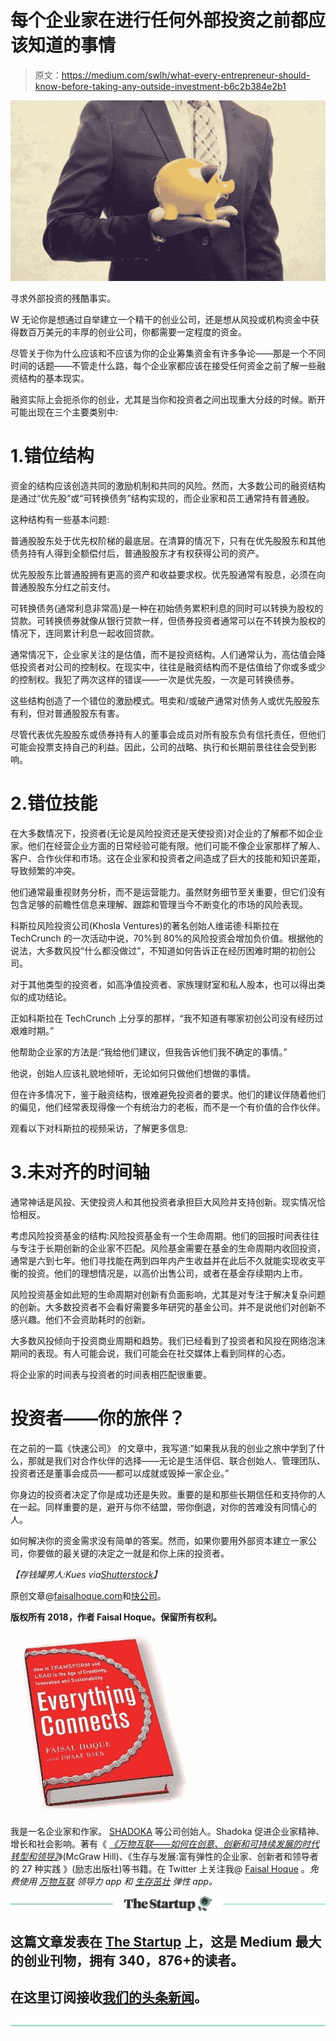 # 每个企业家在进行任何外部投资之前都应该知道的事情

> 原文：<https://medium.com/swlh/what-every-entrepreneur-should-know-before-taking-any-outside-investment-b6c2b384e2b1>

![](img/0bf0ebdbc9fd0316127c69c7d3316f05.png)

寻求外部投资的残酷事实。

W 无论你是想通过自举建立一个精干的创业公司，还是想从风投或机构资金中获得数百万美元的丰厚的创业公司，你都需要一定程度的资金。

尽管关于你为什么应该和不应该为你的企业筹集资金有许多争论——那是一个不同时间的话题——不管走什么路，每个企业家都应该在接受任何资金之前了解一些融资结构的基本现实。

融资实际上会扼杀你的创业，尤其是当你和投资者之间出现重大分歧的时候。断开可能出现在三个主要类别中:

# 1.错位结构

资金的结构应该创造共同的激励机制和共同的风险。然而，大多数公司的融资结构是通过“优先股”或“可转换债务”结构实现的，而企业家和员工通常持有普通股。

这种结构有一些基本问题:

普通股股东处于优先权阶梯的最底层。在清算的情况下，只有在优先股股东和其他债务持有人得到全额偿付后，普通股股东才有权获得公司的资产。

优先股股东比普通股拥有更高的资产和收益要求权。优先股通常有股息，必须在向普通股股东分红之前支付。

可转换债务(通常利息非常高)是一种在初始债务累积利息的同时可以转换为股权的贷款。可转换债券就像从银行贷款一样，但债券投资者通常可以在不转换为股权的情况下，连同累计利息一起收回贷款。

通常情况下，企业家关注的是估值，而不是投资结构。人们通常认为，高估值会降低投资者对公司的控制权。在现实中，往往是融资结构而不是估值给了你或多或少的控制权。我犯了两次这样的错误——一次是优先股，一次是可转换债券。

这些结构创造了一个错位的激励模式。甩卖和/或破产通常对债务人或优先股股东有利，但对普通股股东有害。

尽管代表优先股股东或债券持有人的董事会成员对所有股东负有信托责任，但他们可能会投票支持自己的利益。因此，公司的战略、执行和长期前景往往会受到影响。

# 2.错位技能

在大多数情况下，投资者(无论是风险投资还是天使投资)对企业的了解都不如企业家。他们在经营企业方面的日常经验可能有限。他们可能不像企业家那样了解人、客户、合作伙伴和市场。这在企业家和投资者之间造成了巨大的技能和知识差距，导致频繁的冲突。

他们通常最重视财务分析，而不是运营能力。虽然财务细节至关重要，但它们没有包含足够的前瞻性信息来理解、跟踪和管理当今不断变化的市场的风险表现。

科斯拉风险投资公司(Khosla Ventures)的著名创始人维诺德·科斯拉在 TechCrunch 的一次活动中说，70%到 80%的风险投资会增加负价值。根据他的说法，大多数风投“什么都没做过”，不知道如何告诉正在经历困难时期的初创公司。

对于其他类型的投资者，如高净值投资者、家族理财室和私人股本，也可以得出类似的成功结论。

正如科斯拉在 TechCrunch 上分享的那样，“我不知道有哪家初创公司没有经历过艰难时期。”

他帮助企业家的方法是:“我给他们建议，但我告诉他们我不确定的事情。”

他说，创始人应该礼貌地倾听，无论如何只做他们想做的事情。

但在许多情况下，鉴于融资结构，很难避免投资者的要求。他们的建议伴随着他们的偏见，他们经常表现得像一个有统治力的老板，而不是一个有价值的合作伙伴。

观看以下对科斯拉的视频采访，了解更多信息:

# 3.未对齐的时间轴

通常神话是风投、天使投资人和其他投资者承担巨大风险并支持创新。现实情况恰恰相反。

考虑风险投资基金的结构:风险投资基金有一个生命周期。他们的回报时间表往往与专注于长期创新的企业家不匹配。风险基金需要在基金的生命周期内收回投资，通常是六到七年。他们寻找能在两到四年内产生收益并在此后不久就能实现收支平衡的投资。他们的理想情况是，以高价出售公司，或者在基金存续期内上市。

风险投资基金如此短的生命周期对创新有负面影响，尤其是对专注于解决复杂问题的创新。大多数投资者不会看好需要多年研究的基金公司。并不是说他们对创新不感兴趣。他们不会资助耗时的创新。

大多数风投倾向于投资商业周期和趋势。我们已经看到了投资者和风投在网络泡沫期间的表现。有人可能会说，我们可能会在社交媒体上看到同样的心态。

将企业家的时间表与投资者的时间表相匹配很重要。

# 投资者——你的旅伴？

在之前的一篇《快速公司》 的文章中，我写道:“如果我从我的创业之旅中学到了什么，那就是我们对合作伙伴的选择——无论是生活伴侣、联合创始人、管理团队、投资者还是董事会成员——都可以成就或毁掉一家企业。”

你身边的投资者决定了你是成功还是失败。重要的是和那些长期信任和支持你的人在一起。同样重要的是，避开与你不结盟，带你倒退，对你的苦难没有同情心的人。

如何解决你的资金需求没有简单的答案。然而，如果你要用外部资本建立一家公司，你要做的最关键的决定之一就是和你上床的投资者。

*【存钱罐男人:Kues via*[*Shutterstock*](http://www.shutterstock.com/pic-232665784/stock-photo-young-cool-black-man-with-piggy-bank.html?src=D6go7oD5KpFBOefJCNmnIg-6-22)*】*

原创文章@[faisalhoque.com](http://faisalhoque.com/2015/10/21/what-every-entrepreneur-should-know-before-taking-any-outside-investment/)和[快公司](https://medium.com/u/ada2289350de?source=post_page-----b6c2b384e2b1--------------------------------)。

**版权所有 2018，作者 Faisal Hoque。保留所有权利。**

![](img/fef12a31068931fb8c03e6838dad7049.png)

我是一名企业家和作家。 [SHADOKA](http://shadoka.com/) 等公司创始人。Shadoka 促进企业家精神、增长和社会影响。著有《 [*《万物互联——如何在创意、创新和可持续发展的时代转型和领导》*](http://www.amazon.com/Everything-Connects-Creativity-Innovation-Sustainability/dp/0071830758/ref=sr_1_1?ie=UTF8&qid=1376488798&sr=8-1&keywords=everything+connects%2Bfaisal+hoque)》(McGraw Hill)、《生存与发展:富有弹性的企业家、创新者和领导者的 27 种实践 》(励志出版社)等书籍。在 Twitter 上关注我@ [Faisal Hoque](http://medium.com/u/66953a6e238f) 。*免费使用* [*万物互联*](http://app.everythingconnectsthebook.com/login.php) *领导力 app 和* [*生存茁壮*](http://app.survivetothrive.pub/login.php) *弹性 app。*

[![](img/308a8d84fb9b2fab43d66c117fcc4bb4.png)](https://medium.com/swlh)

## 这篇文章发表在 [The Startup](https://medium.com/swlh) 上，这是 Medium 最大的创业刊物，拥有 340，876+的读者。

## 在这里订阅接收[我们的头条新闻](http://growthsupply.com/the-startup-newsletter/)。

[![](img/b0164736ea17a63403e660de5dedf91a.png)](https://medium.com/swlh)